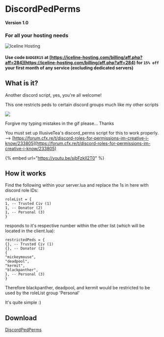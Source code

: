 # DiscordPedPerms

**Version 1.0** 

### For all your hosting needs

![Iceline Hosting](https://i.gyazo.com/24c65c27acc53ce0656cda7e7ed29230.gif)

#### Use code `BADGER15` at [https://iceline-hosting.com/billing/aff.php?aff=284](https://iceline-hosting.com/billing/aff.php?aff=284) for `15% off` your first month of any service \(excluding dedicated servers\)

## **What is it?**

Another discord script, yes, you're all welcome!

This one restricts peds to certain discord groups much like my other scripts

![](https://i.gyazo.com/871c59810a40bff4bedacee0759bdd9f.gif)

Forgive my typing mistakes in the gif please... Thanks

You must set up IllusiveTea's discord\_perms script for this to work properly. --&gt; [https://forum.cfx.re/t/discord-roles-for-permissions-im-creative-i-know/233805](https://forum.cfx.re/t/discord-roles-for-permissions-im-creative-i-know/233805)

{% embed url="https://youtu.be/sjbFzkII2T0" %}

## **How it works**

Find the following within your server.lua and replace the 1s in here with discord role IDs:

```text
roleList = {
1, -- Trusted Civ (1)
1, -- Donator (2)
1, -- Personal (3)
}
```

responds to it's respective number within the other list \(which will be located in the client.lua\):

```text
restrictedPeds = {
{}, -- Trusted Civ (1)
{}, -- Donator (2)
{
"mickeymouse",
"deadpool",
"kermit",
"blackpanther",
}, -- Personal (3)
}
```

Therefore blackpanther, deadpool, and kermit would be restricted to be used by the roleList group 'Personal'

It's quite simple :\)

## **Download**

 [DiscordPedPerms](https://github.com/TheWolfBadger/DiscordPedPerms)

